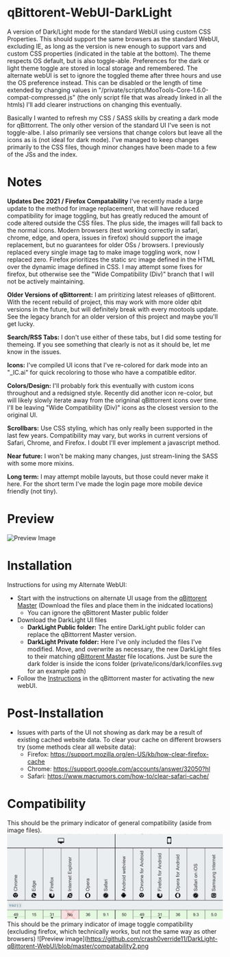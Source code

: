 # qBittorent-WebUI-DarkLight
A version of Dark/Light mode for the standard WebUI using custom CSS Properties. This should support the same browsers as the standard WebUI, excluding IE, as long as the version is new enough to support vars and custom CSS properties (indicated in the table at the bottom). The theme respects OS default, but is also toggle-able. Preferences for the dark or light theme toggle are stored in local storage and remembered. The alternate webUI is set to ignore the toggled theme after three hours and use the OS preference instead. This can be disabled or the length of time extended by changing values in "/private/scripts/MooTools-Core-1.6.0-compat-compressed.js" (the only script file that was already linked in all the htmls) I'll add clearer instructions on changing this eventually.

Basically I wanted to refresh my CSS / SASS skills by creating a dark mode for qBittorrent. The only other version of the standard UI I've seen is not toggle-albe. I also primarily see versions that change colors but leave all the icons as is (not ideal for dark mode). I've managed to keep changes primarily to the CSS files, though minor changes have been made to a few of the JSs and the index. 

# Notes
**Updates Dec 2021 / Firefox Compatability** I've recently made a large update to the method for image replacement, that will have reduced compatibility for image toggling, but has greatly reduced the amount of code altered outside the CSS files. The plus side, the images will fall back to the normal icons. Modern browsers (test working correctly in safari, chrome, edge, and opera, issues in firefox) should support the image replacement, but no guarantees for older OSs / browsers. I previously replaced every single image tag to make image toggling work, now I replaced zero. Firefox prioritizes the static src image defined in the HTML over the dynamic image defined in CSS. I may attempt some fixes for firefox, but otherwise see the "Wide Compatibility (Div)" branch that I will not be actively maintaining.

**Older Versions of qBittorrent:** I am priritizing latest releases of qBittorent. With the recent rebuild of project, this may work with more older qbit versions in the future, but will definitely break with every mootools update. See the legacy branch for an older version of this project and maybe you'll get lucky. 

**Search/RSS Tabs:** I don't use either of these tabs, but I did some testing for themeing. If you see something that clearly is not as it should be, let me know in the issues.

**Icons:** I've compiled UI icons that I've re-colored for dark mode into an "_IC.ai" for quick recoloring to those who have a compatible editor.

**Colors/Design:** I'll probably fork this eventually with custom icons throughout and a redsigned style. Recently did another icon re-color, but will likely slowly iterate away from the origninal qBittorrent icons over time. I'll be leaving "Wide Compatibility (Div)" icons as the closest version to the original UI.

**Scrollbars:** Use CSS styling, which has only really been supported in the last few years. Compatibility may vary, but works in current versions of Safari, Chrome, and Firefox. I doubt I'll ever implement a javascript method.

**Near future:** I won't be making many changes, just stream-lining the SASS with some more mixins.

**Long term:** I may attempt mobile layouts, but those could never make it here. For the short term I've made the login page more mobile device friendly (not tiny). 

# Preview
![Preview Image](https://github.com/raylanser/DarkLight-qBittorent-WebUI/blob/master/preview.png)

# Installation
Instructions for using my Alternate WebUI:
* Start with the instructions on alternate UI usage from the [qBittorent Master](https://github.com/qbittorrent/qBittorrent/wiki/Developing-alternate-WebUIs-(WIP)) (Download the files and place them in the inidcated locations)
	* You can ignore the qBittorent Master public folder
* Download the DarkLight UI files
	* **DarkLight Public folder:** The entire DarkLight public folder can replace the qBittorrent Master version.
	* **DarkLight Private folder:** Here I've only included the files I've modified. Move, and overwrite as necessary, the new DarkLight files to their matching [qBittorent Master](https://github.com/qbittorrent/qBittorrent/wiki/Developing-alternate-WebUIs-(WIP)) file locations. Just be sure the dark folder is inside the icons folder (private/icons/dark/iconfiles.svg for an example path)
* Follow the [Instructions](https://github.com/qbittorrent/qBittorrent/wiki/Alternate-WebUI-usage) in the qBittorrent master for activating the new webUI.

# Post-Installation
* Issues with parts of the UI not showing as dark may be a result of existing cached website data. To clear your cache on different browsers try (some methods clear all website data):
	* Firefox: https://support.mozilla.org/en-US/kb/how-clear-firefox-cache
	* Chrome: https://support.google.com/accounts/answer/32050?hl
	* Safari: https://www.macrumors.com/how-to/clear-safari-cache/

# Compatibility
This should be the primary indicator of general compatibility (aside from image files).
![Preview image](https://github.com/crash0verride11/DarkLight-qBittorent-WebUI/blob/master/compatibility.png)
This should be the primary indicator of image toggle compatibility (excluding firefox, which technically works, but not the same way as other browsers)
![Preview image](https://github.com/crash0verride11/DarkLight-qBittorent-WebUI/blob/master/compatability2.png
